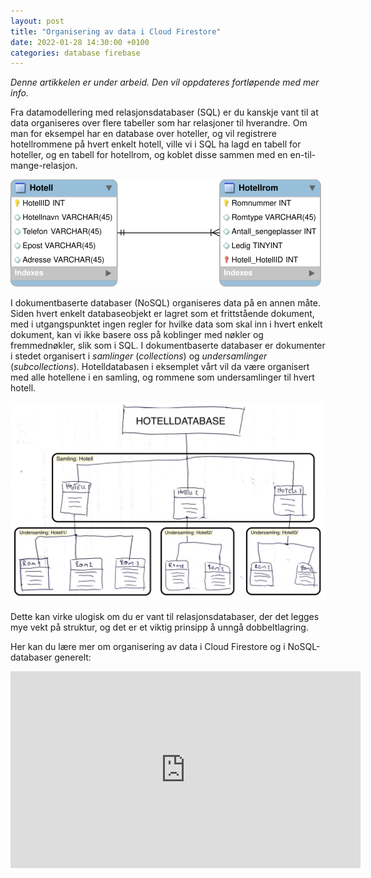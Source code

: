 ```yaml
---
layout: post
title: "Organisering av data i Cloud Firestore"
date: 2022-01-28 14:30:00 +0100
categories: database firebase
---
```

_Denne artikkelen er under arbeid. Den vil oppdateres fortløpende med mer info._

Fra datamodellering med relasjonsdatabaser (SQL) er du kanskje vant til at data organiseres over flere tabeller som har relasjoner til hverandre. Om man for eksempel har en database over hoteller, og vil registrere hotellrommene på hvert enkelt hotell, ville vi i SQL ha lagd en tabell for hoteller, og en tabell for hotellrom, og koblet disse sammen med en en-til-mange-relasjon.

![Databasemodell av database for hotell og hotellrom](/img/2022-02-04-organisering-av-data-i-cloud-firestore/Hotell_db_mod.svg)

I dokumentbaserte databaser (NoSQL) organiseres data på en annen måte. Siden hvert enkelt databaseobjekt er lagret som et frittstående dokument, med i utgangspunktet ingen regler for hvilke data som skal inn i hvert enkelt dokument, kan vi ikke basere oss på koblinger med nøkler og fremmednøkler, slik som i SQL. I dokumentbaserte databaser er dokumenter i stedet organisert i _samlinger_ (_collections_) og _undersamlinger_ (_subcollections_). Hotelldatabasen i eksemplet vårt vil da være organisert med alle hotellene i en samling, og rommene som undersamlinger til hvert hotell.

![Modell av dokumentdatabase med samlinger og dokumenter](/img/2022-02-04-organisering-av-data-i-cloud-firestore/dokumentdatabase-modell-hotell.jpg)

Dette kan virke ulogisk om du er vant til relasjonsdatabaser, der det legges mye vekt på struktur, og det er et viktig prinsipp å unngå dobbeltlagring.

Her kan du lære mer om organisering av data i Cloud Firestore og i NoSQL-databaser generelt:
<iframe width="560" height="315" src="https://www.youtube-nocookie.com/embed/v_hR4K4auoQ" title="YouTube video player" frameborder="0" allow="accelerometer; autoplay; clipboard-write; encrypted-media; gyroscope; picture-in-picture" allowfullscreen></iframe>
